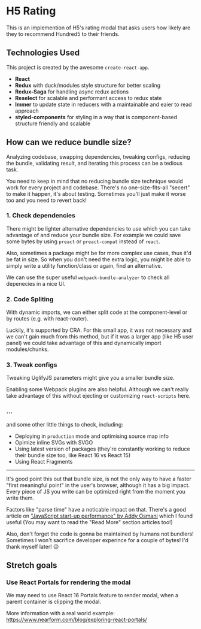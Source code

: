 # H5 Rating

This is an implemention of H5's rating modal that asks users how likely are they to recommend Hundred5 to their friends.

## Technologies Used

This project is created by the awesome `create-react-app`.

* **React**
* **Redux** with duck/modules style structure for better scaling
* **Redux-Saga** for handling async redux actions
* **Reselect** for scalable and performant access to redux state
* **Immer** to update state in reducers with a maintainable and eaier to read approach
* **styled-components** for styling in a way that is component-based structure friendly and scalable

## How can we reduce bundle size?

Analyzing codebase, swapping dependencies, tweaking configs, reducing the bundle, validating result, and iterating this process can be a tedious task.

You need to keep in mind that no reducing bundle size technique would work for every project and codebase. There's no one-size-fits-all "secert" to make it happen, it's about testing. Sometimes you'll just make it worse too and you need to revert back!

### 1. Check dependencies

There might be lighter alternative dependencies to use which you can take advantage of and reduce your bundle size. For example we could save some bytes by using `preact` or `preact-compat` instead of `react`.

Also, sometimes a package might be for more complex use cases, thus it'd be fat in size. So when you don't need the extra logic, you might be able to simply write a utility function/class or again, find an alternative.

We can use the super useful `webpack-bundle-analyzer` to check all depenecies in a nice UI.

### 2. Code Spliting

With dynamic imports, we can either split code at the component-level or by routes (e.g. with react-router).

Luckily, it's supported by CRA. For this small app, it was not necessary and we can't gain much from this method, but if it was a larger app (like H5 user panel) we could take advantage of this and dynamically import modules/chunks.

### 3. Tweak configs

Tweaking UglifyJS parameters might give you a smaller bundle size.

Enabling some Webpack plugins are also helpful. Although we can't really take advantage of this without ejecting or customizing `react-scripts` here.

### ...

and some other little things to check, including:

* Deploying in `production` mode and optimising source map info
* Opimize inline SVGs with SVGO
* Using latest version of packages (they're constantly working to reduce their bundle size too, like React 16 vs React 15)
* Using React Fragments

---

It's good point this out that bundle size, is not the only way to have a faster "first meaningful point" in the user's browser, although it has a big impact. Every piece of JS you write can be optimized right from the moment you write them.

Factors like "parse time" have a noticable impact on that. There's a good article on ["JavaScript start-up performance" by Addy Osmani](https://medium.com/reloading/javascript-start-up-performance-69200f43b201) which I found useful (You may want to read the "Read More" section articles too!)

Also, don't forget the code is gonna be maintained by humans not bundlers! Sometimes I won't sacrifice developer experince for a couple of bytes! I'd thank myself later! 😉

## Stretch goals

### Use React Portals for rendering the modal

We may need to use React 16 Portals feature to render modal, when a parent container is clipping the modal.

More information with a real world example: https://www.nearform.com/blog/exploring-react-portals/
